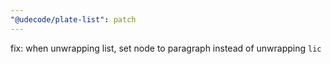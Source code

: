 ```yaml
---
"@udecode/plate-list": patch
---
```


fix: when unwrapping list, set node to paragraph instead of unwrapping `lic`
